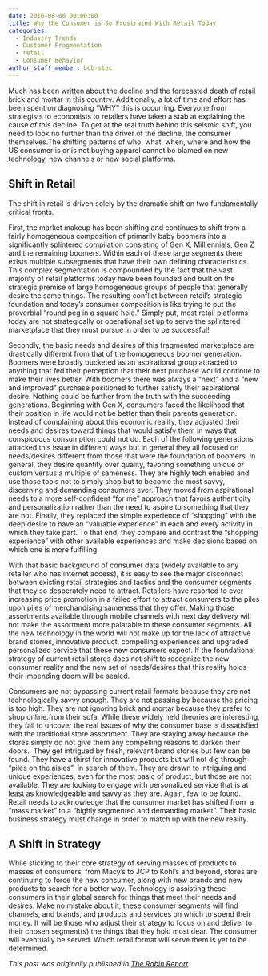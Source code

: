 ```yaml
---
date: 2016-08-06 00:00:00
title: Why the Consumer is So Frustrated With Retail Today
categories:
  - Industry Trends
  - Customer Fragmentation
  - retail
  - Consumer Behavior
author_staff_member: bob-stec
---
```



Much has been written about the decline and the forecasted death of retail brick and mortar in this country. Additionally, a lot of time and effort has been spent on diagnosing “WHY” this is occurring. Everyone from strategists to economists to retailers have taken a stab at explaining the cause of this decline. To get at the real truth behind this seismic shift, you need to look no further than the driver of the decline, the consumer themselves.The shifting patterns of who, what, when, where and how the US consumer is or is not buying apparel cannot be blamed on new technology, new channels or new social platforms.

## Shift in Retail

The shift in retail is driven solely by the dramatic shift on two fundamentally critical fronts.

First, the market makeup has been shifting and continues to shift from a fairly homogeneous composition of primarily baby boomers into a significantly splintered compilation consisting of Gen X, Milliennials, Gen Z and the remaining boomers. Within each of these large segments there exists multiple subsegments that have their own defining characteristics. This complex segmentation is compounded by the fact that the vast majority of retail platforms today have been founded and built on the strategic premise of large homogeneous groups of people that generally desire the same things. The resulting conflict between retail’s strategic foundation and today’s consumer composition is like trying to put the proverbial “round peg in a square hole.” Simply put, most retail platforms today are not strategically or operational set up to serve the splintered marketplace that they must pursue in order to be successful!

Secondly, the basic needs and desires of this fragmented marketplace are drastically different from that of the homogeneous boomer generation. Boomers were broadly bucketed as an aspirational group attracted to anything that fed their perception that their next purchase would continue to make their lives better. With boomers there was always a “next” and a “new and improved” purchase positioned to further satisfy their aspirational desire. Nothing could be further from the truth with the succeeding generations. Beginning with Gen X, consumers faced the likelihood that their position in life would not be better than their parents generation. Instead of complaining about this economic reality, they adjusted their needs and desires toward things that would satisfy them in ways that conspicuous consumption could not do. Each of the following generations attacked this issue in different ways but in general they all focused on needs/desires different from those that were the foundation of boomers. In general, they desire quantity over quality, favoring something unique or custom versus a multiple of sameness. They are highly tech enabled and use those tools not to simply shop but to become the most savvy, discerning and demanding consumers ever. They moved from aspirational needs to a more self-confident “for me” approach that favors authenticity and personalization rather than the need to aspire to something that they are not. Finally, they replaced the simple experience of “shopping” with the deep desire to have an “valuable experience” in each and every activity in which they take part. To that end, they compare and contrast the “shopping experience” with other available experiences and make decisions based on which one is more fulfilling.

With that basic background of consumer data (widely available to any retailer who has internet access), it is easy to see the major disconnect between existing retail strategies and tactics and the consumer segments that they so desperately need to attract. Retailers have resorted to ever increasing price promotion in a failed effort to attract consumers to the piles upon piles of merchandising sameness that they offer. Making those assortments available through mobile channels with next day delivery will not make the assortment more palatable to these consumer segments. All the new technology in the world will not make up for the lack of attractive brand stories, innovative product, compelling experiences and upgraded personalized service that these new consumers expect. If the foundational strategy of current retail stores does not shift to recognize the new consumer reality and the new set of needs/desires that this reality holds their impending doom will be sealed.

Consumers are not bypassing current retail formats because they are not technologically savvy enough. They are not passing by because the pricing is too high. They are not ignoring brick and mortar because they prefer to shop online.from their sofa. While these widely held theories are interesting, they fail to uncover the real issues of why the consumer base is dissatisfied with the traditional store assortment. They are staying away because the stores simply do not give them any compelling reasons to darken their doors. &nbsp;They get intrigued by fresh, relevant brand stories but few can be found. They have a thirst for innovative products but will not dig through “piles on the aisles” &nbsp;in search of them. They are drawn to intriguing and unique experiences, even for the most basic of product, but those are not available. They are looking to engage with personalized service that is at least as knowledgeable and savvy as they are. Again, few to be found. Retail needs to acknowledge that the consumer market has shifted from &nbsp;a “mass market” to a “highly segmented and demanding market”. Their basic business strategy must change in order to match up with the new reality.

## A Shift in Strategy

While sticking to their core strategy of serving masses of products to masses of consumers, from Macy’s to JCP to Kohl’s and beyond, stores are continuing to force the new consumer, along with new brands and new products to search for a better way. Technology is assisting these consumers in their global search for things that meet their needs and desires. Make no mistake about it, these consumer segments will find channels, and brands, and products and services on which to spend their money. It will be those who adjust their strategy to focus on and deliver to their chosen segment(s) the things that they hold most dear. The consumer will eventually be served. Which retail format will serve them is yet to be determined.

*This post was originally published in [The Robin Report](http://www.therobinreport.com/why-the-consumer-is-so-frustrated-with-retail-today/).*